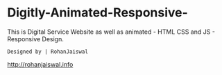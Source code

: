 # Digitly-Animated-Responsive-
This is Digital Service Website as well as animated - HTML CSS and JS - Responsive Design.

``Designed by | RohanJaiswal``

http://rohanjaiswal.info
